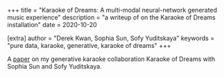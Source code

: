 +++
title = "Karaoke of Dreams: A multi-modal neural-network generated music experience"
description = "a writeup of on the Karaoke of Dreams installation"
date = 2020-10-20

[extra]
author = "Derek Kwan, Sophia Sun, Sofy Yuditskaya"
keywords = "pure data, karaoke, generative, karaoke of dreams"
+++

A [paper](/res/CSMC__MuMe_2020_paper_5.pdf) on my generative karaoke collaboration Karaoke of Dreams with Sophia Sun and Sofy Yuditskaya.


